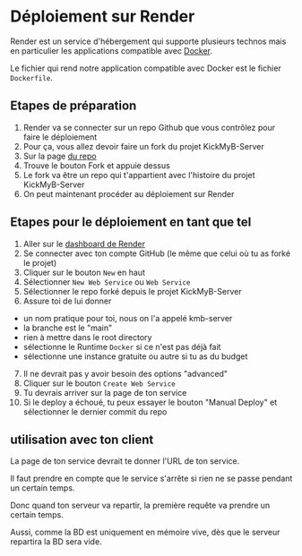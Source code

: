 # Déploiement sur Render

Render est un service d'hébergement qui supporte plusieurs technos mais en particulier
les applications compatible avec [Docker](https://www.docker.com).

Le fichier qui rend notre application compatible avec Docker est le fichier `Dockerfile`.

## Etapes de préparation

1. Render va se connecter sur un repo Github que vous contrôlez pour faire le déploiement
2. Pour ça, vous allez devoir faire un fork du projet KickMyB-Server
3. Sur la page [du repo](https://github.com/departement-info-cem/KickMyB-Server)
4. Trouve le bouton Fork et appuie dessus
5. Le fork va être un repo qui t'appartient avec l'histoire du projet KickMyB-Server
6. On peut maintenant procéder au déploiement sur Render

## Etapes pour le déploiement en tant que tel

1. Aller sur le [dashboard de Render](https://dashboard.render.com)
2. Se connecter avec ton compte GitHub (le même que celui où tu as forké le projet)
3. Cliquer sur le bouton `New` en haut
4. Sélectionner `New Web Service` ou `Web Service`
5. Sélectionner le repo forké depuis le projet KickMyB-Server
6. Assure toi de lui donner
  - un nom pratique pour toi, nous on l'a appelé kmb-server
  - la branche est le "main"
  - rien à mettre dans le root directory
  - sélectionne le Runtime `Docker` si ce n'est pas déjà fait
  - sélectionne une instance gratuite ou autre si tu as du budget
7. Il ne devrait pas y avoir besoin des options "advanced"
8. Cliquer sur le bouton `Create Web Service`
9. Tu devrais arriver sur la page de ton service
10. Si le deploy a échoué, tu peux essayer le bouton "Manual Deploy" et sélectionner le dernier commit du repo

## utilisation avec ton client

La page de ton service devrait te donner l'URL de ton service.

Il faut prendre en compte que le service s'arrête si rien ne se passe pendant un certain temps.

Donc quand ton serveur va repartir, la première requête va prendre un certain temps.

Aussi, comme la BD est uniquement en mémoire vive, dès que le serveur repartira la BD sera vide.

